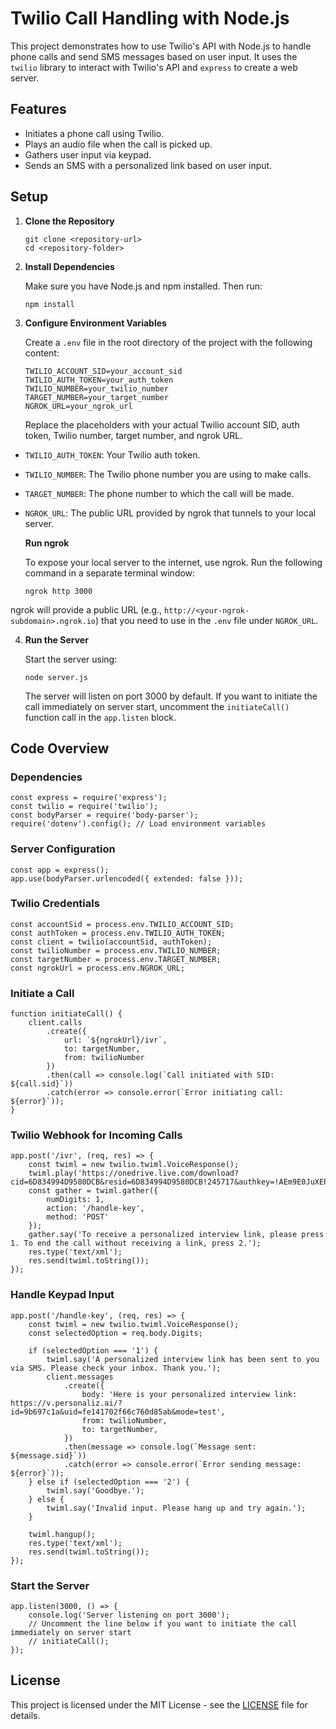 # Twilio Call Handling with Node.js

This project demonstrates how to use Twilio's API with Node.js to handle phone calls and send SMS messages based on user input. It uses the `twilio` library to interact with Twilio's API and `express` to create a web server.

## Features

- Initiates a phone call using Twilio.
- Plays an audio file when the call is picked up.
- Gathers user input via keypad.
- Sends an SMS with a personalized link based on user input.

## Setup

1. **Clone the Repository**

   ```
   git clone <repository-url>
   cd <repository-folder>
   ```

2. **Install Dependencies**

   Make sure you have Node.js and npm installed. Then run:

   ```
   npm install
   ```

3. **Configure Environment Variables**

   Create a `.env` file in the root directory of the project with the following content:

   ```
   TWILIO_ACCOUNT_SID=your_account_sid
   TWILIO_AUTH_TOKEN=your_auth_token
   TWILIO_NUMBER=your_twilio_number
   TARGET_NUMBER=your_target_number
   NGROK_URL=your_ngrok_url
   ```

   Replace the placeholders with your actual Twilio account SID, auth token, Twilio number, target number, and ngrok URL.


- `TWILIO_AUTH_TOKEN`: Your Twilio auth token.
- `TWILIO_NUMBER`: The Twilio phone number you are using to make calls.
- `TARGET_NUMBER`: The phone number to which the call will be made.
- `NGROK_URL`: The public URL provided by ngrok that tunnels to your local server. 

   **Run ngrok**

   To expose your local server to the internet, use ngrok. Run the following command in a separate terminal window:

  ```
  ngrok http 3000
  ```

ngrok will provide a public URL (e.g., `http://<your-ngrok-subdomain>.ngrok.io`) that you need to use in the `.env` file under `NGROK_URL`.

4. **Run the Server**

   Start the server using:

   ```
   node server.js
   ```

   The server will listen on port 3000 by default. If you want to initiate the call immediately on server start, uncomment the `initiateCall()` function call in the `app.listen` block.

## Code Overview

### Dependencies

```
const express = require('express');
const twilio = require('twilio');
const bodyParser = require('body-parser');
require('dotenv').config(); // Load environment variables
```

### Server Configuration

```
const app = express();
app.use(bodyParser.urlencoded({ extended: false }));
```

### Twilio Credentials

```
const accountSid = process.env.TWILIO_ACCOUNT_SID;
const authToken = process.env.TWILIO_AUTH_TOKEN;
const client = twilio(accountSid, authToken);
const twilioNumber = process.env.TWILIO_NUMBER;
const targetNumber = process.env.TARGET_NUMBER;
const ngrokUrl = process.env.NGROK_URL;
```

### Initiate a Call

```
function initiateCall() {
    client.calls
        .create({
            url: `${ngrokUrl}/ivr`,
            to: targetNumber,
            from: twilioNumber
        })
        .then(call => console.log(`Call initiated with SID: ${call.sid}`))
        .catch(error => console.error(`Error initiating call: ${error}`));
}
```

### Twilio Webhook for Incoming Calls

```
app.post('/ivr', (req, res) => {
    const twiml = new twilio.twiml.VoiceResponse();
    twiml.play('https://onedrive.live.com/download?cid=6D834994D9580DCB&resid=6D834994D9580DCB!245717&authkey=!AEm9E0JuXEPP2EE');
    const gather = twiml.gather({
        numDigits: 1,
        action: '/handle-key',
        method: 'POST'
    });
    gather.say('To receive a personalized interview link, please press 1. To end the call without receiving a link, press 2.');
    res.type('text/xml');
    res.send(twiml.toString());
});
```

### Handle Keypad Input

```
app.post('/handle-key', (req, res) => {
    const twiml = new twilio.twiml.VoiceResponse();
    const selectedOption = req.body.Digits;

    if (selectedOption === '1') {
        twiml.say('A personalized interview link has been sent to you via SMS. Please check your inbox. Thank you.');
        client.messages
            .create({
                body: 'Here is your personalized interview link: https://v.personaliz.ai/?id=9b697c1a&uid=fe141702f66c760d85ab&mode=test',
                from: twilioNumber,
                to: targetNumber,
            })
            .then(message => console.log(`Message sent: ${message.sid}`))
            .catch(error => console.error(`Error sending message: ${error}`));
    } else if (selectedOption === '2') {
        twiml.say('Goodbye.');
    } else {
        twiml.say('Invalid input. Please hang up and try again.');
    }

    twiml.hangup();
    res.type('text/xml');
    res.send(twiml.toString());
});
```

### Start the Server

```
app.listen(3000, () => {
    console.log('Server listening on port 3000');
    // Uncomment the line below if you want to initiate the call immediately on server start
    // initiateCall();
});
```

## License

This project is licensed under the MIT License - see the [LICENSE](LICENSE) file for details.

